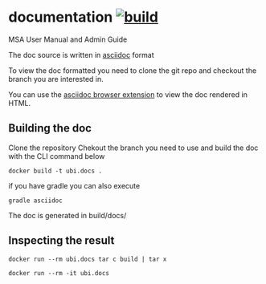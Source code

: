 documentation    [![build][build-icon]][build-page]
=============

[build-icon]: ../../workflows/CI/badge.svg
[build-page]: ../../actions


MSA User Manual and Admin Guide

The doc source is written in [asciidoc](http://asciidoc.org/) format

To view the doc formatted you need to clone the git repo and checkout the branch you are interested in.

You can use the [asciidoc browser extension](https://github.com/asciidoctor/asciidoctor-browser-extension) to view the doc rendered in HTML.


Building the doc
----------------

Clone the repository
Chekout the branch you need to use and build the doc with the CLI command below

	docker build -t ubi.docs .
	
if you have gradle you can also execute
	
	gradle asciidoc

The doc is generated in build/docs/


Inspecting the result
---------------------

	docker run --rm ubi.docs tar c build | tar x

	docker run --rm -it ubi.docs
